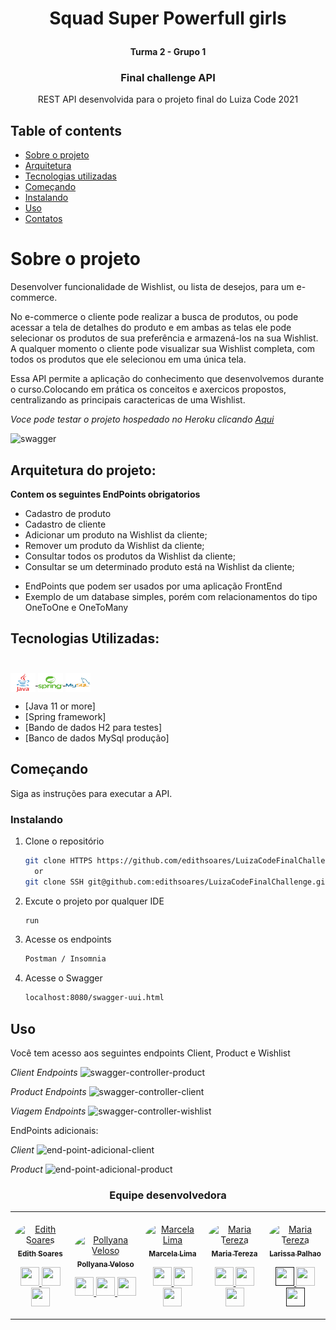 # <p align="center"> Squad  Super Powerfull girls</p>

#### <h4 align="center"> Turma 2 - Grupo 1</h4>


<p align="center">
    <h3 align="center">Final challenge API</h3>
    <p align="center">
    REST API desenvolvida para o projeto final do Luiza Code 2021
    <br />
   </p>
<p>

## Table of contents

<!--ts-->

* [Sobre o projeto](#about-the-project)
* [Arquitetura](#architecture)
* [Tecnologias utilizadas](#built-withs)
* [Começando](#getting-started)
* [Instalando](#installation)
* [Uso](##usage)
* [Contatos](#Contacts)

<!--te-->

# Sobre o projeto

Desenvolver funcionalidade de Wishlist, ou lista de desejos, para um e-commerce.<p>No e-commerce o cliente pode
realizar a busca de produtos, ou pode acessar a tela de detalhes do produto e em ambas as telas ele pode selecionar os
produtos de sua preferência e armazená-los na sua Wishlist. A qualquer momento o cliente pode visualizar sua Wishlist
completa, com todos os produtos que ele selecionou em uma única tela.

Essa API permite a aplicação do conhecimento que desenvolvemos durante o curso.Colocando em prática os conceitos e
axercicos propostos, centralizando as principais caractericas de uma Wishlist.

_Voce pode testar o projeto hospedado no Heroku clicando [Aqui](https://finalchallenger-api.herokuapp.com/swagger-ui.html#)_

![swagger](https://user-images.githubusercontent.com/60053229/118902238-a6313480-b8eb-11eb-9bc1-73469630c07b.PNG)

## Arquitetura do projeto:

**Contem os seguintes EndPoints obrigatorios**

- Cadastro de produto
- Cadastro de cliente
- Adicionar um produto na Wishlist da cliente;
- Remover um produto da Wishlist da cliente;
- Consultar todos os produtos da Wishlist da cliente;
- Consultar se um determinado produto está na Wishlist da cliente;

* EndPoints que podem ser usados por uma aplicação FrontEnd
* Exemplo de um database simples, porém com relacionamentos do tipo OneToOne e OneToMany


## Tecnologias Utilizadas: <br><br>

<a href="Java">
   <img align="center" alt="java" height="30" width="40" src="https://raw.githubusercontent.com/devicons/devicon/master/icons/java/java-original-wordmark.svg">
</a><a href="Java">
   <img align="center" alt="spring" height="30" width="40" src="https://raw.githubusercontent.com/devicons/devicon/master/icons/spring/spring-original-wordmark.svg">
</a>
<a href="Java">
   <img align="center" alt="mysql" height="30" width="40" src="https://raw.githubusercontent.com/devicons/devicon/master/icons/mysql/mysql-original-wordmark.svg">
</a>

* [Java 11 or more]
* [Spring framework]
* [Bando de dados H2 para testes]
* [Banco de dados MySql produção]


<!-- GETTING STARTED -->
## Começando

Siga as instruções para executar a API.

### Instalando

1. Clone o repositório
   ```sh
   git clone HTTPS https://github.com/edithsoares/LuizaCodeFinalChallenge.git
     or
   git clone SSH git@github.com:edithsoares/LuizaCodeFinalChallenge.git
   ```
2. Excute o projeto por qualquer IDE
   ```sh
   run
   ```
3. Acesse os endpoints
   ```sh
   Postman / Insomnia 
   ```
4. Acesse o Swagger
   ```sh
   localhost:8080/swagger-uui.html


<!-- USAGE EXAMPLES -->
## Uso

Você tem acesso aos seguintes endpoints Client, Product e Wishlist

_Client Endpoints_
![swagger-controller-product](https://user-images.githubusercontent.com/60053229/118902353-de387780-b8eb-11eb-8d7d-162663f80cdd.PNG)

_Product Endpoints_
![swagger-controller-client](https://user-images.githubusercontent.com/60053229/118902307-c7922080-b8eb-11eb-9112-bfcdd53db279.PNG)

_Viagem Endpoints_
![swagger-controller-wishlist](https://user-images.githubusercontent.com/60053229/118902398-f27c7480-b8eb-11eb-9974-225c263aaa57.PNG)

EndPoints adicionais:

_Client_
![end-point-adicional-client](https://user-images.githubusercontent.com/60053229/118973499-1f5e7500-b948-11eb-8ed8-eec21cb0da2c.PNG)

_Product_
![end-point-adicional-product](https://user-images.githubusercontent.com/60053229/118973581-3604cc00-b948-11eb-8e16-c7f9c7699a92.png)


### <p align="center"> Equipe desenvolvedora </p>

<table>
  <td align="center"><br>
        <a href="">
            <img src="https://avatars.githubusercontent.com/u/60053229?v=4" width="105px;" alt="Edith Soares" style="max-width:100%;border-radius: 50%;">
            <br><sub><b>Edith Soares</b></sub><br>
        <p align="center">
            </a>
            <a href="https://github.com/edithsoares">
                   <img src="https://raw.githubusercontent.com/devicons/devicon/master/icons/github/github-original.svg" height="30" width="30">
            </a>
            <a href="https://www.linkedin.com/in/edith-soares/" rel="nofollow">
                 <img src="https://raw.githubusercontent.com/devicons/devicon/master/icons/linkedin/linkedin-original.svg" height="30" width="30">
            </a>
            <a href="mailto:edith.soaares@gmail.com">
                  <img src="https://user-images.githubusercontent.com/60053229/118977653-c8a76a00-b94c-11eb-8832-e815ed684ccf.png" height="30" width="30">
            </a>
       </p>
</td>
 <td align="center"><br>
        <a href="">
            <img src="https://avatars.githubusercontent.com/u/83894378?v=4" width="105px;" alt="Pollyana Veloso" style="max-width:100%;border-radius: 50%;">
            <br><sub><b>Pollyana Veloso</b></sub><br>
        <p align="center">
            </a>
            <a href="https://github.com/pollyana245?tab=packages">
                   <img src="https://raw.githubusercontent.com/devicons/devicon/master/icons/github/github-original.svg" height="30" width="30">
            </a>
            <a href="https://www.linkedin.com/in/pollyana-veloso-8a19971a6" rel="nofollow">
                 <img src="https://raw.githubusercontent.com/devicons/devicon/master/icons/linkedin/linkedin-original.svg" height="30" width="30">
            </a>
            <a href="mailto:pollyvel20@gmail.com">
                  <img src="https://user-images.githubusercontent.com/60053229/118977653-c8a76a00-b94c-11eb-8832-e815ed684ccf.png" height="30" width="30">
            </a>
       </p>
</td>

 <td align="center"><br>
        <a href="">
            <img src="https://avatars.githubusercontent.com/u/83829276?v=4" width="105px;" alt="Marcela Lima" style="max-width:100%;border-radius: 50%;">
            <br><sub><b>Marcela Lima</b></sub><br>
        <p align="center">
            </a>
            <a href="https://github.com/Marcela34">
                   <img src="https://raw.githubusercontent.com/devicons/devicon/master/icons/github/github-original.svg" height="30" width="30">
            </a>
            <a href="https://www.linkedin.com/in/marcela-lima-a80aa4211" rel="nofollow">
                 <img src="https://raw.githubusercontent.com/devicons/devicon/master/icons/linkedin/linkedin-original.svg" height="30" width="30">
            </a>
            <a href="mailto:limamarcela6795@gmail.com">
                  <img src="https://user-images.githubusercontent.com/60053229/118977653-c8a76a00-b94c-11eb-8832-e815ed684ccf.png" height="30" width="30">
            </a>
       </p>
</td>
 <td align="center"><br>
        <a href="">
            <img src="https://media-exp1.licdn.com/dms/image/C4E03AQEvax-YywQ5_Q/profile-displayphoto-shrink_800_800/0/1520895453031?e=1626307200&v=beta&t=RobigoX5QOGHIOSDcs7Zqiq3eTopU3lc3wBE2zO506U" width="105px;" alt="Maria Tereza" style="max-width:100%;border-radius: 50%;">
            <br><sub><b>Maria Tereza</b></sub><br>
        <p align="center">
            </a>
            <a href="Github">
                   <img src="https://raw.githubusercontent.com/devicons/devicon/master/icons/github/github-original.svg" height="30" width="30">
            </a>
            <a href="https://www.linkedin.com/in/maria-tereza-altarugio-de-oliveira-778621135">
                 <img src="https://raw.githubusercontent.com/devicons/devicon/master/icons/linkedin/linkedin-original.svg" height="30" width="30">
            </a>
            <a href="mailto:therezaaltarugio@gmail.com">
                  <img src="https://user-images.githubusercontent.com/60053229/118977653-c8a76a00-b94c-11eb-8832-e815ed684ccf.png" height="30" width="30">
            </a>
       </p>
</td>
<td align="center"><br>
        <a href="">
            <img src="https://media-exp1.licdn.com/dms/image/C4E03AQE6FGRIkmi9QA/profile-displayphoto-shrink_800_800/0/1620351775178?e=1626307200&v=beta&t=ZnnNt9FzKCnidGL6MQtmQQR7oUCyZ8q70viHGOAfFto" width="105px;" alt="Maria Tereza" style="max-width:100%;border-radius: 50%;">
            <br><sub><b>Larissa Palhao</b></sub><br>
        <p align="center">
            </a>
            <a href="">
                   <img src="https://raw.githubusercontent.com/devicons/devicon/master/icons/github/github-original.svg" height="30" width="30">
            </a>
            <a href="https://www.linkedin.com/in/larissa-palhao-lanfranchi-47655420a/">
                 <img src="https://raw.githubusercontent.com/devicons/devicon/master/icons/linkedin/linkedin-original.svg" height="30" width="30">
            </a>
            <a href=" ">
                  <img src="https://user-images.githubusercontent.com/60053229/118977653-c8a76a00-b94c-11eb-8832-e815ed684ccf.png" height="30" width="30">
            </a>
       </p>
</td>
</table>

    